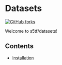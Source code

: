 # Datasets

[![GitHub forks](https://img.shields.io/github/forks/s5tf-team/datasets?label=Fork&style=for-the-badge)](https://github.com/s5tf-team/datasets)

Welcome to s5tf/datasets!

## Contents

* [Installation](installation.html)
